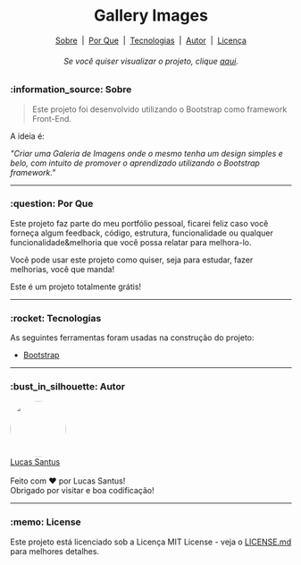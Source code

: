 <h1 align="center">Gallery Images</h1>

<p align="center">
	<a href="#sobre">Sobre</a> &nbsp;|&nbsp;
	<a href="#porque">Por Que</a> &nbsp;|&nbsp;
	<a href="#tecnologias">Tecnologias</a> &nbsp;|&nbsp;
	<a href="#autor">Autor</a> &nbsp;|&nbsp;
	<a href="#license">Licença</a>
</p>

<h6 align="center"> 
	Se você quiser visualizar o projeto, clique <a href="https://oondev.github.io/projects/gallery-images/">aqui</a>.
</h6>

<h3 id="sobre">:information_source: Sobre</h3>

> Este projeto foi desenvolvido utilizando o Bootstrap como framework Front-End.

A ideia é:

_"Criar uma Galeria de Imagens onde o mesmo tenha um design simples e belo, com intuito de promover o aprendizado utilizando o Bootstrap framework."_

--------------------------------------------------------------------------------------

<h3 id="porque">:question: Por Que</h3>

Este projeto faz parte do meu portfólio pessoal, ficarei feliz caso você forneça algum feedback, código, estrutura, funcionalidade ou qualquer funcionalidade&melhoria que você possa relatar para melhora-lo.

Você pode usar este projeto como quiser, seja para estudar, fazer melhorias, você que manda!

Este é um projeto totalmente grátis!

--------------------------------------------------------------------------------------

<h3 id="tecnologias">:rocket: Tecnologias</h3>

As seguintes ferramentas foram usadas na construção do projeto:

- [Bootstrap](https://getbootstrap.com/)

--------------------------------------------------------------------------------------

<h3 id="autor">:bust_in_silhouette: Autor</h3>

<div align="left"> 
	<a href="https://github.com/LucasSantus">
		<img style="border-radius: 50%;" src="https://github.com/LucasSantus.png" width="100px;" alt=""/>
		<br />
		Lucas Santus
	</a>
</div>
<br />
Feito com ❤️ por Lucas Santus!<br />
Obrigado por visitar e boa codificação!<br />

--------------------------------------------------------------------------------------

<h3 id="license">:memo: License</h3>

Este projeto está licenciado sob a Licença MIT License - veja o [LICENSE.md](https://github.com/LucasSantus/gallery-images/blob/master/LICENSE) para melhores detalhes.
